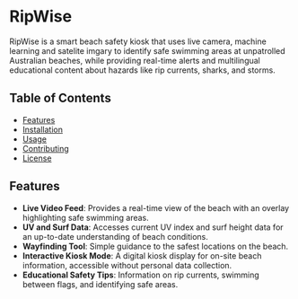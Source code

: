 # RipWise

RipWise is a smart beach safety kiosk that uses live camera, machine learning and satelite imgary to identify safe swimming areas at unpatrolled Australian beaches, while providing real-time alerts and multilingual educational content about hazards like rip currents, sharks, and storms.

## Table of Contents
- [Features](#features)
- [Installation](#installation)
- [Usage](#usage)
- [Contributing](#contributing)
- [License](#license)

## Features
- **Live Video Feed**: Provides a real-time view of the beach with an overlay highlighting safe swimming areas.
- **UV and Surf Data**: Accesses current UV index and surf height data for an up-to-date understanding of beach conditions.
- **Wayfinding Tool**: Simple guidance to the safest locations on the beach.
- **Interactive Kiosk Mode**: A digital kiosk display for on-site beach information, accessible without personal data collection.
- **Educational Safety Tips**: Information on rip currents, swimming between flags, and identifying safe areas.
